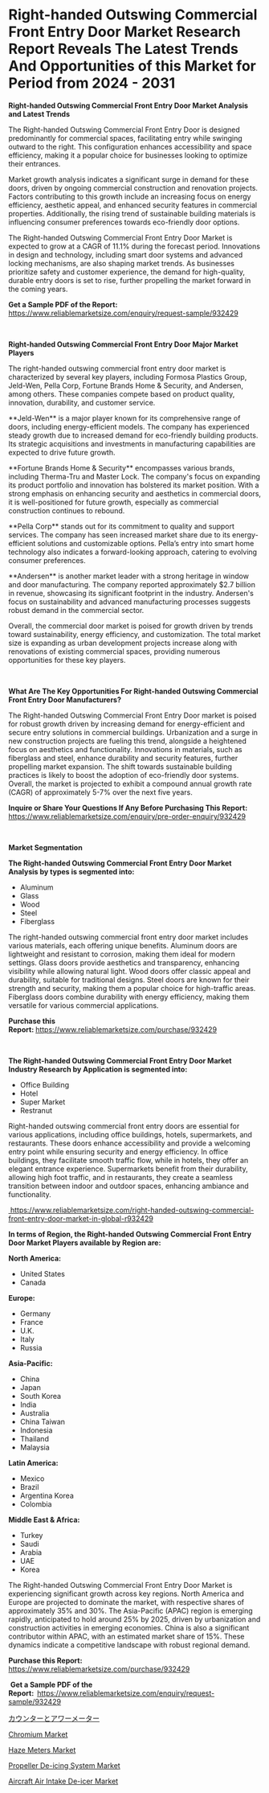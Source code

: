 <p><h1>Right-handed Outswing Commercial Front Entry Door Market Research Report Reveals The Latest Trends And Opportunities of this Market for Period from 2024 - 2031</h1></p><p><strong>Right-handed Outswing Commercial Front Entry Door Market Analysis and Latest Trends</strong></p>
<p><p>The Right-handed Outswing Commercial Front Entry Door is designed predominantly for commercial spaces, facilitating entry while swinging outward to the right. This configuration enhances accessibility and space efficiency, making it a popular choice for businesses looking to optimize their entrances. </p><p>Market growth analysis indicates a significant surge in demand for these doors, driven by ongoing commercial construction and renovation projects. Factors contributing to this growth include an increasing focus on energy efficiency, aesthetic appeal, and enhanced security features in commercial properties. Additionally, the rising trend of sustainable building materials is influencing consumer preferences towards eco-friendly door options.</p><p>The Right-handed Outswing Commercial Front Entry Door Market is expected to grow at a CAGR of 11.1% during the forecast period. Innovations in design and technology, including smart door systems and advanced locking mechanisms, are also shaping market trends. As businesses prioritize safety and customer experience, the demand for high-quality, durable entry doors is set to rise, further propelling the market forward in the coming years.</p></p>
<p><strong>Get a Sample PDF of the Report:&nbsp;</strong> <a href="https://www.reliablemarketsize.com/enquiry/request-sample/932429">https://www.reliablemarketsize.com/enquiry/request-sample/932429</a></p>
<p>&nbsp;</p>
<p><strong>Right-handed Outswing Commercial Front Entry Door Major Market Players</strong></p>
<p><p>The right-handed outswing commercial front entry door market is characterized by several key players, including Formosa Plastics Group, Jeld-Wen, Pella Corp, Fortune Brands Home & Security, and Andersen, among others. These companies compete based on product quality, innovation, durability, and customer service.</p><p>**Jeld-Wen** is a major player known for its comprehensive range of doors, including energy-efficient models. The company has experienced steady growth due to increased demand for eco-friendly building products. Its strategic acquisitions and investments in manufacturing capabilities are expected to drive future growth.</p><p>**Fortune Brands Home & Security** encompasses various brands, including Therma-Tru and Master Lock. The company's focus on expanding its product portfolio and innovation has bolstered its market position. With a strong emphasis on enhancing security and aesthetics in commercial doors, it is well-positioned for future growth, especially as commercial construction continues to rebound.</p><p>**Pella Corp** stands out for its commitment to quality and support services. The company has seen increased market share due to its energy-efficient solutions and customizable options. Pella’s entry into smart home technology also indicates a forward-looking approach, catering to evolving consumer preferences.</p><p>**Andersen** is another market leader with a strong heritage in window and door manufacturing. The company reported approximately $2.7 billion in revenue, showcasing its significant footprint in the industry. Andersen's focus on sustainability and advanced manufacturing processes suggests robust demand in the commercial sector.</p><p>Overall, the commercial door market is poised for growth driven by trends toward sustainability, energy efficiency, and customization. The total market size is expanding as urban development projects increase along with renovations of existing commercial spaces, providing numerous opportunities for these key players.</p></p>
<p>&nbsp;</p>
<p><strong>What Are The Key Opportunities For Right-handed Outswing Commercial Front Entry Door Manufacturers?</strong></p>
<p><p>The Right-handed Outswing Commercial Front Entry Door market is poised for robust growth driven by increasing demand for energy-efficient and secure entry solutions in commercial buildings. Urbanization and a surge in new construction projects are fueling this trend, alongside a heightened focus on aesthetics and functionality. Innovations in materials, such as fiberglass and steel, enhance durability and security features, further propelling market expansion. The shift towards sustainable building practices is likely to boost the adoption of eco-friendly door systems. Overall, the market is projected to exhibit a compound annual growth rate (CAGR) of approximately 5-7% over the next five years.</p></p>
<p><strong>Inquire or Share Your Questions If Any Before Purchasing This Report:</strong> <a href="https://www.reliablemarketsize.com/enquiry/pre-order-enquiry/932429">https://www.reliablemarketsize.com/enquiry/pre-order-enquiry/932429</a></p>
<p>&nbsp;</p>
<p><strong>Market Segmentation</strong></p>
<p><strong>The Right-handed Outswing Commercial Front Entry Door Market Analysis by types is segmented into:</strong></p>
<p><ul><li>Aluminum</li><li>Glass</li><li>Wood</li><li>Steel</li><li>Fiberglass</li></ul></p>
<p><p>The right-handed outswing commercial front entry door market includes various materials, each offering unique benefits. Aluminum doors are lightweight and resistant to corrosion, making them ideal for modern settings. Glass doors provide aesthetics and transparency, enhancing visibility while allowing natural light. Wood doors offer classic appeal and durability, suitable for traditional designs. Steel doors are known for their strength and security, making them a popular choice for high-traffic areas. Fiberglass doors combine durability with energy efficiency, making them versatile for various commercial applications.</p></p>
<p><strong>Purchase this Report:&nbsp;</strong><a href="https://www.reliablemarketsize.com/purchase/932429">https://www.reliablemarketsize.com/purchase/932429</a></p>
<p>&nbsp;</p>
<p><strong>The Right-handed Outswing Commercial Front Entry Door Market Industry Research by Application is segmented into:</strong></p>
<p><ul><li>Office Building</li><li>Hotel</li><li>Super Market</li><li>Restranut</li></ul></p>
<p><p>Right-handed outswing commercial front entry doors are essential for various applications, including office buildings, hotels, supermarkets, and restaurants. These doors enhance accessibility and provide a welcoming entry point while ensuring security and energy efficiency. In office buildings, they facilitate smooth traffic flow, while in hotels, they offer an elegant entrance experience. Supermarkets benefit from their durability, allowing high foot traffic, and in restaurants, they create a seamless transition between indoor and outdoor spaces, enhancing ambiance and functionality.</p></p>
<p><a href="https://www.reliablemarketsize.com/right-handed-outswing-commercial-front-entry-door-market-in-global-r932429">&nbsp;https://www.reliablemarketsize.com/right-handed-outswing-commercial-front-entry-door-market-in-global-r932429</a></p>
<p><strong>In terms of Region, the Right-handed Outswing Commercial Front Entry Door Market Players available by Region are:</strong></p>
<p>
    <p> <strong> North America: </strong>
        <ul>
            <li>United States</li>
            <li>Canada</li>
        </ul>
        </p> 
    <p> <strong> Europe: </strong>
        <ul>
            <li>Germany</li>
            <li>France</li>
            <li>U.K.</li>
            <li>Italy</li>
            <li>Russia</li>
        </ul>
        </p> 
    <p> <strong> Asia-Pacific: </strong>
        <ul>
            <li>China</li>
            <li>Japan</li>
            <li>South Korea</li>
            <li>India</li>
            <li>Australia</li>
            <li>China Taiwan</li>
            <li>Indonesia</li>
            <li>Thailand</li>
            <li>Malaysia</li>
        </ul>
        </p> 
    <p> <strong> Latin America: </strong>
        <ul>
            <li>Mexico</li>
            <li>Brazil</li>
            <li>Argentina Korea</li>
            <li>Colombia</li>
        </ul>
        </p> 
    <p> <strong> Middle East & Africa: </strong>
        <ul>
            <li>Turkey</li>
            <li>Saudi</li>
            <li>Arabia</li>
            <li>UAE</li>
            <li>Korea</li>
        </ul>
    </p>
    </p>
<p><p>The Right-handed Outswing Commercial Front Entry Door Market is experiencing significant growth across key regions. North America and Europe are projected to dominate the market, with respective shares of approximately 35% and 30%. The Asia-Pacific (APAC) region is emerging rapidly, anticipated to hold around 25% by 2025, driven by urbanization and construction activities in emerging economies. China is also a significant contributor within APAC, with an estimated market share of 15%. These dynamics indicate a competitive landscape with robust regional demand.</p></p>
<p><strong>Purchase this Report: </strong><a href="https://www.reliablemarketsize.com/purchase/932429">https://www.reliablemarketsize.com/purchase/932429</a></p>
<p>&nbsp;<strong>Get a Sample PDF of the Report:&nbsp;&nbsp;</strong><a href="https://www.reliablemarketsize.com/enquiry/request-sample/932429">https://www.reliablemarketsize.com/enquiry/request-sample/932429</a></p>
<p><strong></strong></p>
<p><p><a href="https://medium.com/@vvjajdat22/counters-and-hour-meters-market-%E3%81%AE%E3%82%B0%E3%83%AD%E3%83%BC%E3%83%90%E3%83%AB%E5%B8%82%E5%A0%B4%E6%A6%82%E8%A6%81%E3%81%AF-%E4%B8%96%E7%95%8C%E3%81%8A%E3%82%88%E3%81%B3%E4%B8%BB%E8%A6%81%E5%B8%82%E5%A0%B4%E3%81%AB%E3%81%8A%E3%81%91%E3%82%8B%E6%A5%AD%E7%95%8C%E3%81%AB%E5%BD%B1%E9%9F%BF%E3%82%92%E4%B8%8E%E3%81%88%E3%82%8B%E4%B8%BB%E8%A6%81%E3%81%AA%E3%83%88%E3%83%AC%E3%83%B3%E3%83%89%E3%81%AB%E3%81%A4%E3%81%84%E3%81%A6-%E7%8B%AC%E8%87%AA%E3%81%AE%E8%A6%96%E7%82%B9%E3%82%92%E6%8F%90%E4%BE%9B%E3%81%97%E3%81%BE%E3%81%99-bfc4838c094c">カウンターとアワーメーター</a></p><p><a href="https://www.linkedin.com/pulse/chromium-market-emerging-trends-future-prospects-period-mfgsf?trackingId=E1TqcEa9RzOqVlViv5qeDQ%3D%3D">Chromium Market</a></p><p><a href="https://medium.com/@ryan.bell8967/the-global-market-overview-of-the-haze-meters-market-provides-a-unique-perspective-on-the-key-f6adfea0b06e">Haze Meters Market</a></p><p><a href="https://issuu.com/reportprime-2/docs/propeller-de-icing-system-market-si_013771cb84d98f">Propeller De-icing System Market</a></p><p><a href="https://issuu.com/reportprime-2/docs/aircraft-air-intake-de-icer-market-_1f5f0edd900952">Aircraft Air Intake De-icer Market</a></p></p>